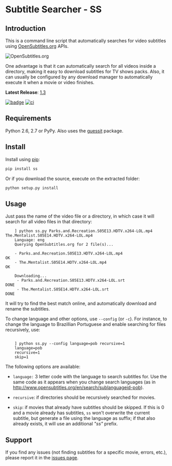 # Subtitle Searcher - SS #

## Introduction ##

This is a command line script that automatically searches for video 
subtitles using [OpenSubtitles.org](http://www.opensubtitles.org ) APIs.

![OpenSubtitles.org](http://static.opensubtitles.org/gfx/logo-transparent.png)

One advantage is that it can automatically search for all videos inside a directory, making it 
easy to download subtitles for TV shows packs. Also, it can usually be configured by any download 
manager to automatically execute it when a movie or video finishes.

**Latest Release**: [1.3](https://github.com/nicoddemus/ss/releases/tag/1.3)

[![badge](https://pypip.in/d/ss/badge.png)](https://crate.io/packages/ss) [![ci](https://secure.travis-ci.org/nicoddemus/ss.png?branch=master)](https://travis-ci.org/nicoddemus/ss)

## Requirements ##

Python 2.6, 2.7 or PyPy.
Also uses the [guessit](https://github.com/wackou/guessit) package.

## Install ##

Install using [pip](http://www.pip-installer.org):

```bash
pip install ss
```

Or if you download the source, execute on the extracted folder:

```bash
python setup.py install
```

## Usage ##

Just pass the name of the video file or a directory, in which case it will
search for all video files in that directory:

```
    ] python ss.py Parks.and.Recreation.S05E13.HDTV.x264-LOL.mp4 The.Mentalist.S05E14.HDTV.x264-LOL.mp4
    Language: eng
    Querying OpenSubtitles.org for 2 file(s)...
    
    - Parks.and.Recreation.S05E13.HDTV.x264-LOL.mp4                       OK
    - The.Mentalist.S05E14.HDTV.x264-LOL.mp4                              OK
    
    Downloading...
     - Parks.and.Recreation.S05E13.HDTV.x264-LOL.srt                      DONE
     - The.Mentalist.S05E14.HDTV.x264-LOL.srt                             DONE
``` 

It will try to find the best match online, and automatically download and rename the subtitles.

To change language and other options, use `--config` (or `-c`). For instance, to change 
the language to Brazillian Portuguese and enable searching for files recursively, use:

```

    ] python ss.py --config language=pob recursive=1
    language=pob
    recursive=1
    skip=1
```

The following options are available:

* `language:` 3 letter code with the language to search subtitles for. Use the same code as it 
  appears when you change search languages (as in http://www.opensubtitles.org/en/search/sublanguageid-pob).

* `recursive`: if directories should be recursively searched for movies.

* `skip`: if movies that already have subtitles should be skipped. If this is 0 and a movie 
  already has subtitles, `ss` won't overwrite the current subtitle, but generate a file using
  the language as suffix; if that also already exists, it will use an additional *"ss"* prefix.


## Support ##

If you find any issues (not finding subtitles for a specific movie, errors, etc.), please report it in the 
[issues page](https://github.com/nicoddemus/ss/issues).



